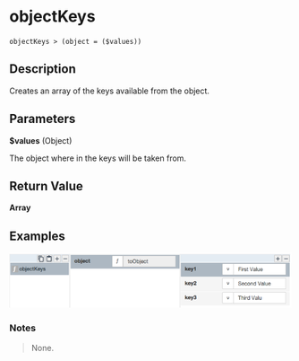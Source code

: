 # objectKeys

	objectKeys > (object = ($values))

## Description

Creates an array of the keys available from the object.

## Parameters

**$values** (Object)

The object where in the keys will be taken from.

## Return Value

**Array**

## Examples

![](objectKeys.png?raw=true)

### Notes
> None.